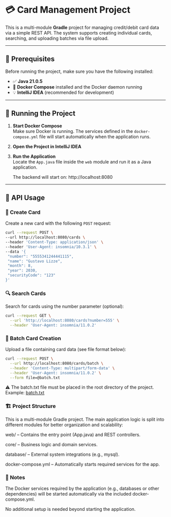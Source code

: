 # 💳 Card Management Project

This is a multi-module **Gradle** project for managing credit/debit card data via a simple REST API. The system supports creating individual cards, searching, and uploading batches via file upload.

---

## 🧰 Prerequisites

Before running the project, make sure you have the following installed:

- ✅ **Java 21.0.5**
- 🐳 **Docker Compose** installed and the Docker daemon running
- 💡 **IntelliJ IDEA** (recommended for development)

---

## 🚀 Running the Project

1. **Start Docker Compose**  
   Make sure Docker is running. The services defined in the `docker-compose.yml` file will start automatically when the application runs.

2. **Open the Project in IntelliJ IDEA**

3. **Run the Application**  
   Locate the `App.java` file inside the `web` module and run it as a Java application.

   The backend will start on:
    http://localhost:8080



---

## 🧪 API Usage

### 📌 Create Card

Create a new card with the following `POST` request:

```bash
curl --request POST \
--url http://localhost:8080/cards \
--header 'Content-Type: application/json' \
--header 'User-Agent: insomnia/10.3.1' \
--data '{
 "number": "5555341244441115",
 "name": "Gustavo Lizze",
 "month": 8,
 "year": 2030,
 "securityCode": "123"
}'
```

### 🔍 Search Cards

Search for cards using the number parameter (optional):

```bash
curl --request GET \
  --url 'http://localhost:8080/cards?number=555' \
  --header 'User-Agent: insomnia/11.0.2'

```

### 📂 Batch Card Creation

Upload a file containing card data (see file format below):



```bash
curl --request POST \
  --url http://localhost:8080/cards/batch \
  --header 'Content-Type: multipart/form-data' \
  --header 'User-Agent: insomnia/11.0.2' \
  --form file=@batch.txt

```

⚠️ The batch.txt file must be placed in the root directory of the project.
Example:
[batch.txt](batch.txt)

### 🏗️ Project Structure

This is a multi-module Gradle project. The main application logic is split into different modules for better organization and scalability:

web/ – Contains the entry point (App.java) and REST controllers.

core/ – Business logic and domain services.

database/ – External system integrations (e.g., mysql).

docker-compose.yml – Automatically starts required services for the app.


### 📎 Notes

The Docker services required by the application (e.g., databases or other dependencies) will be started automatically via the included docker-compose.yml.

No additional setup is needed beyond starting the application.